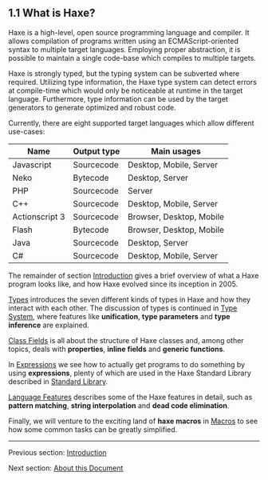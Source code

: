 ## 1.1 What is Haxe?

Haxe is a high-level, open source programming language and compiler. It allows compilation of programs written using an ECMAScript-oriented syntax to multiple target languages. Employing proper abstraction, it is possible to maintain a single code-base which compiles to multiple targets.

Haxe is strongly typed, but the typing system can be subverted where required. Utilizing type information, the Haxe type system can detect errors at compile-time which would only be noticeable at runtime in the target language. Furthermore, type information can be used by the target generators to generate optimized and robust code.

Currently, there are eight supported target languages which allow different use-cases:


Name  | Output type  | Main usages 
 --- | --- | ---
Javascript  | Sourcecode  | Desktop, Mobile, Server 
Neko  | Bytecode  | Desktop, Server 
PHP  | Sourcecode  | Server 
C++  | Sourcecode  | Desktop, Mobile, Server 
Actionscript 3  | Sourcecode  | Browser, Desktop, Mobile 
Flash  | Bytecode  | Browser, Desktop, Mobile 
 Java  | Sourcecode  | Desktop, Server 
C#  | Sourcecode  | Desktop, Mobile, Server 
 

The remainder of section [Introduction](introduction.md) gives a brief overview of what a Haxe program looks like, and how Haxe evolved since its inception in 2005.

[Types](types.md) introduces the seven different kinds of types in Haxe and how they interact with each other. The discussion of types is continued in [Type System](type-system.md), where features like **unification**, **type parameters** and **type inference** are explained.

[Class Fields](class-field.md) is all about the structure of Haxe classes and, among other topics, deals with **properties**, **inline fields** and **generic functions**.

In [Expressions](expression.md) we see how to actually get programs to do something by using **expressions**, plenty of which are used in the Haxe Standard Library described in [Standard Library](std.md).

[Language Features](lf.md) describes some of the Haxe features in detail, such as **pattern matching**, **string interpolation** and **dead code elimination**.

Finally, we will venture to the exciting land of **haxe macros** in [Macros](macro.md) to see how some common tasks can be greatly simplified.

---

Previous section: [Introduction](introduction.md)

Next section: [About this Document](introduction-about-this-document.md)